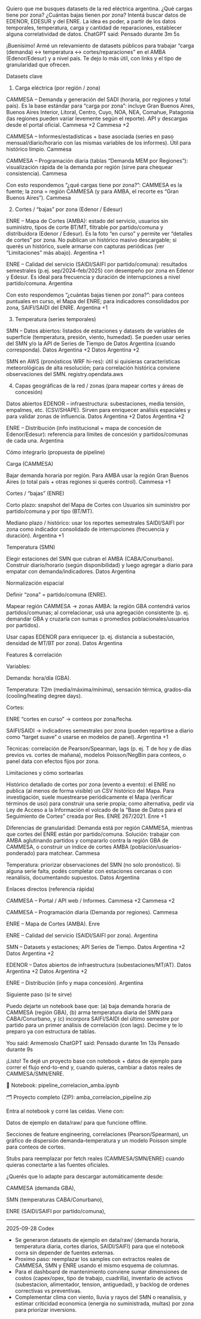 Quiero que me busques datasets de la red eléctrica argentina. ¿Qué cargas tiene por zona? ¿Cuántas bajas tienen por zona? Intentá buscar datos de EDENOR, EDESUR y del ENRE. La idea es poder, a partir de los datos temporales, temperatura, carga y cantidad de reparaciones, establecer alguna correlatividad de datos.
ChatGPT said:
Pensado durante 3m 5s

¡Buenísimo! Armé un relevamiento de datasets públicos para trabajar “carga (demanda) ↔ temperatura ↔ cortes/reparaciones” en el AMBA (Edenor/Edesur) y a nivel país. Te dejo lo más útil, con links y el tipo de granularidad que ofrecen.

Datasets clave
1) Carga eléctrica (por región / zona)

CAMMESA – Demanda y generación del SADI (horaria, por regiones y total país). Es la base estándar para “carga por zona”: incluye Gran Buenos Aires, Buenos Aires Interior, Litoral, Centro, Cuyo, NOA, NEA, Comahue, Patagonia (las regiones pueden variar levemente según el reporte). API y descargas desde el portal oficial. 
Cammesa
+2
Cammesa
+2

CAMMESA – Informes/estadísticas + base asociada (series en paso mensual/diario/horario con las mismas variables de los informes). Útil para histórico limpio. 
Cammesa

CAMMESA – Programación diaria (tablas “Demanda MEM por Regiones”): visualización rápida de la demanda por región (sirve para chequear consistencia). 
Cammesa

Con esto respondemos “¿qué cargas tiene por zona?”: CAMMESA es la fuente; la zona = región CAMMESA (y para AMBA, el recorte es “Gran Buenos Aires”). 
Cammesa

2) Cortes / “bajas” por zona (Edenor / Edesur)

ENRE – Mapa de Cortes (AMBA): estado del servicio, usuarios sin suministro, tipos de corte BT/MT, filtrable por partido/comuna y distribuidora (Edenor / Edesur). Es la foto “en curso” y permite ver “detalles de cortes” por zona. No publican un histórico masivo descargable; si querés un histórico, suele armarse con capturas periódicas (ver “Limitaciones” más abajo). 
Argentina
+1

ENRE – Calidad del servicio (SAIDI/SAIFI por partido/comuna): resultados semestrales (p.ej. sep/2024–feb/2025) con desempeño por zona en Edenor y Edesur. Es ideal para frecuencia y duración de interrupciones a nivel partido/comuna. 
Argentina

Con esto respondemos “¿cuántas bajas tienen por zona?”: para conteos puntuales en curso, el Mapa del ENRE; para indicadores consolidados por zona, SAIFI/SAIDI del ENRE. 
Argentina
+1

3) Temperatura (series temporales)

SMN – Datos abiertos: listados de estaciones y datasets de variables de superficie (temperatura, presión, viento, humedad). Se pueden usar series del SMN y/o la API de Series de Tiempo de Datos Argentina (cuando corresponda). 
Datos Argentina
+2
Datos Argentina
+2

SMN en AWS (pronósticos WRF hi-res): útil si quisieras características meteorológicas de alta resolución; para correlación histórica conviene observaciones del SMN. 
registry.opendata.aws

4) Capas geográficas de la red / zonas (para mapear cortes y áreas de concesión)

Datos abiertos EDENOR – infraestructura: subestaciones, media tensión, empalmes, etc. (CSV/SHAPE). Sirven para enriquecer análisis espaciales y para validar zonas de influencia. 
Datos Argentina
+2
Datos Argentina
+2

ENRE – Distribución (info institucional + mapa de concesión de Edenor/Edesur): referencia para límites de concesión y partidos/comunas de cada una. 
Argentina

Cómo integrarlo (propuesta de pipeline)

Carga (CAMMESA)

Bajar demanda horaria por región. Para AMBA usar la región Gran Buenos Aires (o total país + otras regiones si querés control). 
Cammesa
+1

Cortes / “bajas” (ENRE)

Corto plazo: snapshot del Mapa de Cortes con Usuarios sin suministro por partido/comuna y por tipo (BT/MT).

Mediano plazo / histórico: usar los reportes semestrales SAIDI/SAIFI por zona como indicador consolidado de interrupciones (frecuencia y duración). 
Argentina
+1

Temperatura (SMN)

Elegir estaciones del SMN que cubran el AMBA (CABA/Conurbano). Construir diario/horario (según disponibilidad) y luego agregar a diario para empatar con demanda/indicadores. 
Datos Argentina

Normalización espacial

Definir “zona” = partido/comuna (ENRE).

Mapear región CAMMESA → zonas AMBA: la región GBA contendrá varios partidos/comunas; al correlacionar, usá una agregación consistente (p. ej. demandar GBA y cruzarla con sumas o promedios poblacionales/usuarios por partidos).

Usar capas EDENOR para enriquecer (p. ej. distancia a subestación, densidad de MT/BT por zona). 
Datos Argentina

Features & correlación

Variables:

Demanda: hora/día (GBA).

Temperatura: T2m (media/máxima/mínima), sensación térmica, grados-día (cooling/heating degree days).

Cortes:

ENRE “cortes en curso” → conteos por zona/fecha.

SAIFI/SAIDI → indicadores semestrales por zona (pueden repartirse a diario como “target suave” o usarse en modelos de panel). 
Argentina
+1

Técnicas: correlación de Pearson/Spearman, lags (p. ej. T de hoy y de días previos vs. cortes de mañana), modelos Poisson/NegBin para conteos, o panel data con efectos fijos por zona.

Limitaciones y cómo sortearlas

Histórico detallado de cortes por zona (evento a evento): el ENRE no publica (al menos de forma visible) un CSV histórico del Mapa. Para investigación, suele muestrearse periódicamente el Mapa (verificar términos de uso) para construir una serie propia; como alternativa, pedir vía Ley de Acceso a la Información el volcado de la “Base de Datos para el Seguimiento de Cortes” creada por Res. ENRE 267/2021. 
Enre
+1

Diferencias de granularidad: Demanda está por región CAMMESA, mientras que cortes del ENRE están por partido/comuna. Solución: trabajar con AMBA aglutinando partidos y compararlo contra la región GBA de CAMMESA, o construir un índice de cortes AMBA (población/usuarios-ponderado) para matchear. 
Cammesa

Temperatura: priorizar observaciones del SMN (no solo pronóstico). Si alguna serie falta, podés completar con estaciones cercanas o con reanálisis, documentando supuestos. 
Datos Argentina

Enlaces directos (referencia rápida)

CAMMESA – Portal / API web / Informes. 
Cammesa
+2
Cammesa
+2

CAMMESA – Programación diaria (Demanda por regiones). 
Cammesa

ENRE – Mapa de Cortes (AMBA). 
Enre

ENRE – Calidad del servicio (SAIDI/SAIFI por zona). 
Argentina

SMN – Datasets y estaciones; API Series de Tiempo. 
Datos Argentina
+2
Datos Argentina
+2

EDENOR – Datos abiertos de infraestructura (subestaciones/MT/AT). 
Datos Argentina
+2
Datos Argentina
+2

ENRE – Distribución (info y mapa concesión). 
Argentina

Siguiente paso (si te sirve)

Puedo dejarte un notebook base que: (a) baja demanda horaria de CAMMESA (región GBA), (b) arma temperatura diaria del SMN para CABA/Conurbano, y (c) incorpora SAIFI/SAIDI del último semestre por partido para un primer análisis de correlación (con lags). Decime y te lo preparo ya con estructura de tablas.

You said:
Armemoslo
ChatGPT said:
Pensado durante 1m 13s
Pensado durante 9s

¡Listo! Te dejé un proyecto base con notebook + datos de ejemplo para correr el flujo end-to-end y, cuando quieras, cambiar a datos reales de CAMMESA/SMN/ENRE.

📓 Notebook: pipeline_correlacion_amba.ipynb

🗂️ Proyecto completo (ZIP): amba_correlacion_pipeline.zip

Entra al notebook y corré las celdas. Viene con:

Datos de ejemplo en data/raw/ para que funcione offline.

Secciones de feature engineering, correlaciones (Pearson/Spearman), un gráfico de dispersión demanda–temperatura y un modelo Poisson simple para conteos de cortes.

Stubs para reemplazar por fetch reales (CAMMESA/SMN/ENRE) cuando quieras conectarte a las fuentes oficiales.

¿Querés que lo adapte para descargar automáticamente desde:

CAMMESA (demanda GBA),

SMN (temperaturas CABA/Conurbano),

ENRE (SAIDI/SAIFI por partido/comuna),


---
2025-09-28 Codex
- Se generaron datasets de ejemplo en data/raw/ (demanda horaria, temperatura diaria, cortes diarios, SAIDI/SAIFI) para que el notebook corra sin depender de fuentes externas.
- Proximo paso: reemplazar los samples con extractos reales de CAMMESA, SMN y ENRE usando el mismo esquema de columnas.
- Para el dashboard de mantenimiento conviene sumar dimensiones de costos (capex/opex, tipo de trabajo, cuadrilla), inventario de activos (subestacion, alimentador, tension, antiguedad), y backlog de ordenes correctivas vs preventivas.
- Complementar clima con viento, lluvia y rayos del SMN o reanalisis, y estimar criticidad economica (energia no suministrada, multas) por zona para priorizar inversions.
